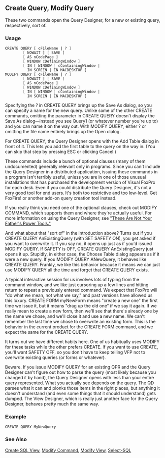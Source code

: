 ## Create Query, Modify Query

These two commands open the Query Designer, for a new or existing query, respectively, sort of.

### Usage

```foxpro
CREATE QUERY [ cFileName | ? ]
        [ NOWAIT ] [ SAVE ]
        [ AS nCodePage ]
        [ WINDOW cDefiningWindow ]
        [ IN [ WINDOW ] cContainingWindow |
          IN SCREEN | IN MACDESKTOP ]
MODIFY QUERY [ cFileName | ? ]
        [ NOWAIT ] [ SAVE ]
        [ AS nCodePage ]
        [ WINDOW cDefiningWindow ]
        [ IN [ WINDOW ] cContainingWindow |
          IN SCREEN | IN MACDESKTOP ]
```

Specifying the ? in CREATE QUERY brings up the Save As dialog, so you can specify a name for the new query. Unlike some of the other CREATE commands, omitting the parameter in CREATE QUERY doesn't display the Save As dialog&mdash;instead you see Query1 (or whatever number you're up to) and you can name it on the way out. With MODIFY QUERY, either ? or omitting the file name entirely brings up the Open dialog.

For CREATE QUERY, the Query Designer opens with the Add Table dialog in front of it. This lets you add the first table to the query on the way in. (You can skip that step by pressing ESC or clicking Cancel.)

These commands include a bunch of optional clauses (many of them undocumented) generally relevant only in programs. Since you can't include the Query Designer in a distributed application, issuing these commands in a program isn't terribly useful, unless you are in one of those unusual installations that has purchased the development version of Visual FoxPro for each desk. Even if you could distribute the Query Designer, it's not a very good tool for end users. It's both too restrictive and too low-level. Get FoxFire! or another add-on query creation tool instead.

If you really think you need one of the optional clauses, check out MODIFY COMMAND, which supports them and where they're actually useful. For more information on using the Query Designer, see ["These Are Not Your Father's Power Tools."](..\section2\s2c3.html)

And what about that "sort of" in the introduction above? Turns out if you CREATE QUERY AnExistingQuery (with SET SAFETY ON), you get asked if you want to overwrite it. If you say no, it opens up just as if you'd issued MODIFY QUERY. If SAFETY is OFF, CREATE QUERY AnExistingQuery just opens it up. Stupidly, in either case, the Choose Table dialog appears as if it were a new query. If you MODIFY QUERY ANewQuery, it behaves like CREATE QUERY. Frankly, we like this behavior because it means we can just use MODIFY QUERY all the time and forget that CREATE QUERY exists. 

A typical interactive session for us involves lots of typing from the command window, and we like just cursoring up a few lines and hitting return to repeat a previously entered command. We expect that FoxPro will "do what we mean, not what we say," and past versions have allowed us this luxury. CREATE FORM myNewForm means "create a new one" the first time we issue it, but it means "drag up the old one" if we say it again. If we really mean to create a new form, then we'll see that there's already one by the name we chose, and we'll close it and use a new name. We can't remember the last time we chose to overwrite an existing form. This is the behavior in the current product for the CREATE FORM command, and we expect the same for the CREATE QUERY.

It turns out we have different habits here. One of us habitually uses MODIFY for these tasks while the other prefers CREATE. If you want to use CREATE, you'll want SAFETY OFF, so you don't have to keep telling VFP not to overwrite existing queries (or forms or whatever).

Beware. If you issue MODIFY QUERY for an existing QPR and the Query Designer can't figure out how to parse the query (most likely because you changed it by hand), the Query Designer opens with less than your entire query represented. What you actually see depends on the query. The QD parses what it can and plonks those items in the right places, but anything it doesn't understand (and even some things that it should understand) gets dumped. The View Designer, which is really just another face for the Query Designer, behaves pretty much the same way.

### Example

```foxpro
CREATE QUERY MyNewQuery
```
### See Also

[Create SQL View](s4g353.md), [Modify Command](s4g167.md), [Modify View](s4g606.md), [Select-SQL](s4g088.md)